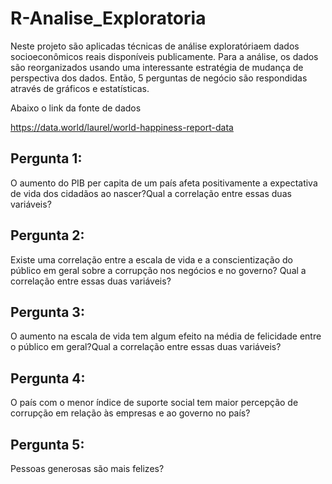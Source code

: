 # R-Analise_Exploratoria

Neste projeto    são    aplicadas    técnicas    de    análise    exploratóriaem    dados socioeconômicos  reais  disponíveis  publicamente.
Para  a  análise,  os  dados  são  reorganizados  usando  uma  interessante  estratégia  de mudança de perspectiva dos dados. 
Então, 5 perguntas de negócio são respondidas através de gráficos e estatísticas.

Abaixo  o  link  da  fonte  de  dados  

https://data.world/laurel/world-happiness-report-data


## Pergunta 1:
 O aumento do PIB per capita de um país afeta positivamente a expectativa de vida dos cidadãos ao nascer?Qual a correlação entre essas duas variáveis?

## Pergunta 2: 
Existe uma correlação entre a escala de vida e a conscientização do público em geral sobre a corrupção nos negócios e no governo? Qual a correlação entre essas duas variáveis?

## Pergunta 3: 
O aumento na escala de vida tem algum efeito na média de felicidade entre o público em geral?Qual a correlação entre essas duas variáveis?

## Pergunta 4: 
O país com o menor índice de suporte social tem maior percepção de corrupção em relação às empresas e ao governo no país?

## Pergunta 5: 
Pessoas generosas são mais felizes?
